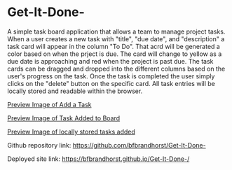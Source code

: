 # Get-It-Done-
A simple task board application that allows a team to manage project tasks. When a user creates a new task with "title", "due date", and "description" a task card will appear in the column "To Do".  That acrd will be generated a color based on when the prject is due.  The card will change to yellow as a due date is approaching and red when the project is past due.  The task cards can be dragged and dropped into the different columns based on the user's progress on the task.  Once the task is completed the user simply clicks on the "delete" button on the specific card. All task entries will be locally stored and readable within the browser.

[Preview Image of Add a Task](./assets/images/AddTaskBoard.png)


[Preview Image of Task Added to Board](./assets/images/TaskBoardTask.png)


[Preview Image of locally stored tasks added](./assets/images/TaskBoardInspectStorage.png)



Github repository link: https://github.com/bfbrandhorst/Get-It-Done-

Deployed site link:  https://bfbrandhorst.github.io/Get-It-Done-/